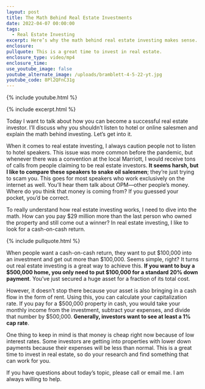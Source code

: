 ```yaml
---
layout: post
title: The Math Behind Real Estate Investments
date: 2022-04-07 00:00:00
tags:
  - Real Estate Investing
excerpt: Here’s why the math behind real estate investing makes sense.
enclosure:
pullquote: This is a great time to invest in real estate.
enclosure_type: video/mp4
enclosure_time:
use_youtube_image: false
youtube_alternate_image: /uploads/bramblett-4-5-22-yt.jpg
youtube_code: 8Pl2QFnC31g
---
```

{% include youtube.html %}

{% include excerpt.html %}

Today I want to talk about how you can become a successful real estate investor. I’ll discuss why you shouldn’t listen to hotel or online salesmen and explain the math behind investing. Let’s get into it.

When it comes to real estate investing, I always caution people not to listen to hotel speakers. This issue was more common before the pandemic, but whenever there was a convention at the local Marriott, I would receive tons of calls from people claiming to be real estate investors. **It seems harsh, but I like to compare these speakers to snake oil salesmen**; they’re just trying to scam you. This goes for most speakers who work exclusively on the internet as well. You’ll hear them talk about OPM—other people’s money. Where do you think that money is coming from? If you guessed your pocket, you’d be correct.

To really understand how real estate investing works, I need to dive into the math. How can you pay $29 million more than the last person who owned the property and still come out a winner? In real estate investing, I like to look for a cash-on-cash return.

{% include pullquote.html %}

When people want a cash-on-cash return, they want to put $100,000 into an investment and get out more than $100,000. Seems simple, right? It turns out real estate investing is a great way to achieve this. **If you want to buy a $500,000 home, you only need to put $100,000 for a standard 20% down payment**. You’ve just secured a huge asset for a fraction of its total cost.

However, it doesn’t stop there because your asset is also bringing in a cash flow in the form of rent. Using this, you can calculate your capitalization rate. If you pay for a $500,000 property in cash, you would take your monthly income from the investment, subtract your expenses, and divide that number by $500,000. **Generally, investors want to see at least a 1% cap rate**.

One thing to keep in mind is that money is cheap right now because of low interest rates. Some investors are getting into properties with lower down payments because their expenses will be less than normal. This is a great time to invest in real estate, so do your research and find something that can work for you.

If you have questions about today’s topic, please call or email me. I am always willing to help.
